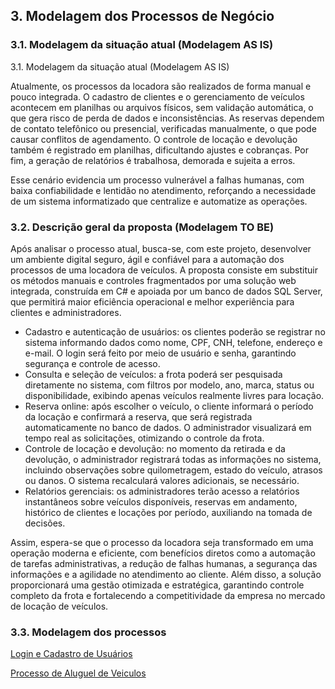 ## 3. Modelagem dos Processos de Negócio

### 3.1. Modelagem da situação atual (Modelagem AS IS)

3.1. Modelagem da situação atual (Modelagem AS IS)

Atualmente, os processos da locadora são realizados de forma manual e pouco integrada. O cadastro de clientes e o gerenciamento de veículos acontecem em planilhas ou arquivos físicos, sem validação automática, o que gera risco de perda de dados e inconsistências. As reservas dependem de contato telefônico ou presencial, verificadas manualmente, o que pode causar conflitos de agendamento. O controle de locação e devolução também é registrado em planilhas, dificultando ajustes e cobranças. Por fim, a geração de relatórios é trabalhosa, demorada e sujeita a erros.

Esse cenário evidencia um processo vulnerável a falhas humanas, com baixa confiabilidade e lentidão no atendimento, reforçando a necessidade de um sistema informatizado que centralize e automatize as operações.

### 3.2. Descrição geral da proposta (Modelagem TO BE)

Após analisar o processo atual, busca-se, com este projeto, desenvolver um ambiente digital seguro, ágil e confiável para a automação dos processos de uma locadora de veículos. A proposta consiste em substituir os métodos manuais e controles fragmentados por uma solução web integrada, construída em C# e apoiada por um banco de dados SQL Server, que permitirá maior eficiência operacional e melhor experiência para clientes e administradores.

- Cadastro e autenticação de usuários: os clientes poderão se registrar no sistema informando dados como nome, CPF, CNH, telefone, endereço e e-mail. O login será feito por meio de usuário e senha, garantindo segurança e controle de acesso.
- Consulta e seleção de veículos: a frota poderá ser pesquisada diretamente no sistema, com filtros por modelo, ano, marca, status ou disponibilidade, exibindo apenas veículos realmente livres para locação.
- Reserva online: após escolher o veículo, o cliente informará o período da locação e confirmará a reserva, que será registrada automaticamente no banco de dados. O administrador visualizará em tempo real as solicitações, otimizando o controle da frota.
- Controle de locação e devolução: no momento da retirada e da devolução, o administrador registrará todas as informações no sistema, incluindo observações sobre quilometragem, estado do veículo, atrasos ou danos. O sistema recalculará valores adicionais, se necessário.
- Relatórios gerenciais: os administradores terão acesso a relatórios instantâneos sobre veículos disponíveis, reservas em andamento, histórico de clientes e locações por período, auxiliando na tomada de decisões.

Assim, espera-se que o processo da locadora seja transformado em uma operação moderna e eficiente, com benefícios diretos como a automação de tarefas administrativas, a redução de falhas humanas, a segurança das informações e a agilidade no atendimento ao cliente. Além disso, a solução proporcionará uma gestão otimizada e estratégica, garantindo controle completo da frota e fortalecendo a competitividade da empresa no mercado de locação de veículos.

### 3.3. Modelagem dos processos

[Login e Cadastro de Usuários](./processos/processo-1-nome-do-processo.md "Detalhamento do Processo 1.")

[Processo de Aluguel de Veiculos](./processos/processo-2-nome-do-processo.md "Detalhamento do Processo 2.")
